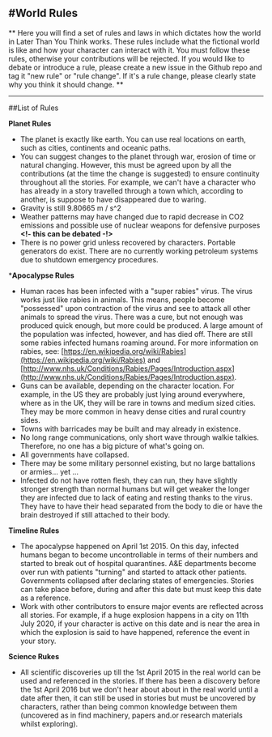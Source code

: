 #World Rules
---

** Here you will find a set of rules and laws in which dictates how the world in Later Than You Think works. These rules include what the fictional world is like and how your character can interact with it. You must follow these rules, otherwise your contributions will be rejected. If you would like to debate or introduce a rule, please create a new issue in the Github repo and tag it "new rule" or "rule change". If it's a rule change, please clearly state why you think it should change. **

---

##List of Rules

**Planet Rules**
- The planet is exactly like earth. You can use real locations on earth, such as cities, continents and oceanic paths.
- You can suggest changes to the planet through war, erosion of time or natural changing. However, this must be agreed upon by all the contributions (at the time the change is suggested) to ensure continuity throughout all the stories. For example, we can't have a character who has already in a story travelled through a town which, according to another, is suppose to have disappeared due to waring.
- Gravity is still 9.80665 m / s^2
- Weather patterns may have changed due to rapid decrease in CO2 emissions and possible use of nuclear weapons for defensive purposes **<!- this can be debated -!>**
- There is no power grid unless recovered by characters. Portable generators do exist. There are no currently working petroleum systems due to shutdown emergency procedures. 


***Apocalypse Rules**
- Human races has been infected with a "super rabies" virus. The virus works just like rabies in animals. This means, people become "possessed" upon contraction of the virus and see to attack all other animals to spread the virus. There was a cure, but not enough was produced quick enough, but more could be produced. A large amount of the population was infected, however, and has died off. There are still some rabies infected humans roaming around. For more information on rabies, see: [https://en.wikipedia.org/wiki/Rabies](https://en.wikipedia.org/wiki/Rabies) and [http://www.nhs.uk/Conditions/Rabies/Pages/Introduction.aspx](http://www.nhs.uk/Conditions/Rabies/Pages/Introduction.aspx).
- Guns can be available, depending on the character location. For example, in the US they are probably just lying around everywhere, where as in the UK, they will be rare in towns and medium sized cities. They may be more common in heavy dense cities and rural country sides.
- Towns with barricades may be built and may already in existence.
- No long range communications, only short wave through walkie talkies. Therefore, no one has a big picture of what's going on.
- All governments have collapsed. 
- There may be some military personnel existing, but no large battalions or armies... yet ...
- Infected do not have rotten flesh, they can run, they have slightly stronger strength than normal humans but will get weaker the longer they are infected due to lack of eating and resting thanks to the virus. They have to have their head separated from the body to die or have the brain destroyed if still attached to their body.

**Timeline Rules**
- The apocalypse happened on April 1st 2015. On this day, infected humans began to become uncontrollable in terms of their numbers and started to break out of hospital quarantines. A&E departments become over run with patients "turning" and started to attack other patients. Governments collapsed after declaring states of emergencies. Stories can take place before, during and after this date but must keep this date as a reference.
- Work with other contributors to ensure major events are reflected across all stories. For example, if a huge explosion happens in a city on 11th July 2020, if your character is active on this date and is near the area in which the explosion is said to have happened, reference the event in your story.

**Science Rukes**
- All scientific discoveries up till the 1st April 2015 in the real world can be used and referenced in the stories. If there has been a discovery before the 1st April 2016 but we don't hear about about in the real world until a date after then, it can still be used in stories but must be uncovered by characters, rather than being common knowledge between them (uncovered as in find machinery, papers and.or research materials whilst exploring).